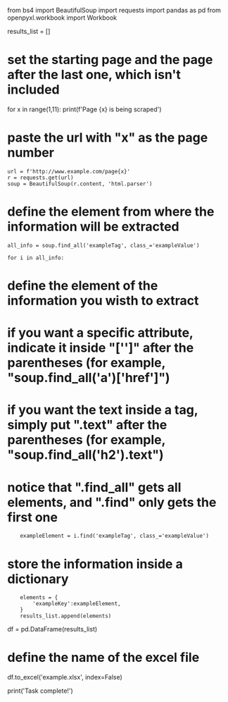 from bs4 import BeautifulSoup
import requests
import pandas as pd
from openpyxl.workbook import Workbook

results_list = []

# set the starting page and the page after the last one, which isn't included
for x in range(1,11):
    print(f'Page {x} is being scraped')
# paste the url with "x" as the page number
    url = f'http://www.example.com/page{x}'
    r = requests.get(url)
    soup = BeautifulSoup(r.content, 'html.parser')
    
# define the element from where the information will be extracted
    all_info = soup.find_all('exampleTag', class_='exampleValue')

    for i in all_info:
# define the element of the information you wisth to extract
# if you want a specific attribute, indicate it inside "['']" after the parentheses (for example, "soup.find_all('a')['href']")
# if you want the text inside a tag, simply put ".text" after the parentheses (for example, "soup.find_all('h2').text")
# notice that ".find_all" gets all elements, and ".find" only gets the first one
        exampleElement = i.find('exampleTag', class_='exampleValue')
# store the information inside a dictionary
        elements = {
            'exampleKey':exampleElement,
        }
        results_list.append(elements)

df = pd.DataFrame(results_list)
# define the name of the excel file
df.to_excel('example.xlsx', index=False)

print('Task complete!')